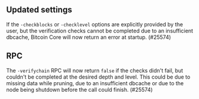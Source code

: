 Updated settings
----------------

If the `-checkblocks` or `-checklevel` options are explicitly provided by the
user, but the verification checks cannot be completed due to an insufficient
dbcache, Bitcoin Core will now return an error at startup. (#25574)

RPC
---
The `-verifychain` RPC will now return `false` if the checks didn't fail,
but couldn't be completed at the desired depth and level. This could be due
to missing data while pruning, due to an insufficient dbcache or due to
the node being shutdown before the call could finish. (#25574)
